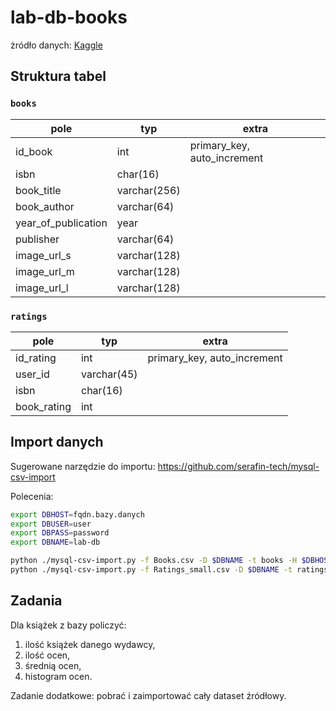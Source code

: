 # lab-db-books

żródło danych: [Kaggle](https://www.kaggle.com/datasets/arashnic/book-recommendation-dataset)

## Struktura tabel

### `books`

| pole                | typ          | extra                       |
|---------------------|--------------|-----------------------------|
| id_book             | int          | primary_key, auto_increment |
| isbn                | char(16)     |                             |
| book_title          | varchar(256) |                             |
| book_author         | varchar(64)  |                             |
| year_of_publication | year         |                             |
| publisher           | varchar(64)  |                             |
| image_url_s         | varchar(128) |                             |
| image_url_m         | varchar(128) |                             |
| image_url_l         | varchar(128) |                             |

### `ratings`

| pole        | typ         | extra                       |
|-------------|-------------|-----------------------------|
| id_rating   | int         | primary_key, auto_increment |
| user_id     | varchar(45) |                             |
| isbn        | char(16)    |                             |
| book_rating | int         |                             |

## Import danych

Sugerowane narzędzie do importu: https://github.com/serafin-tech/mysql-csv-import

Polecenia:

```sh
export DBHOST=fqdn.bazy.danych
export DBUSER=user
export DBPASS=password
export DBNAME=lab-db

python ./mysql-csv-import.py -f Books.csv -D $DBNAME -t books -H $DBHOST -u $DBUSER -p $DBPASS
python ./mysql-csv-import.py -f Ratings_small.csv -D $DBNAME -t ratings -H $DBHOST -u $DBUSER -p $DBPASS
```

## Zadania

Dla książek z bazy policzyć:

1. ilość książek danego wydawcy,
2. ilość ocen,
3. średnią ocen,
4. histogram ocen.

Zadanie dodatkowe: pobrać i zaimportować cały dataset źródłowy.
